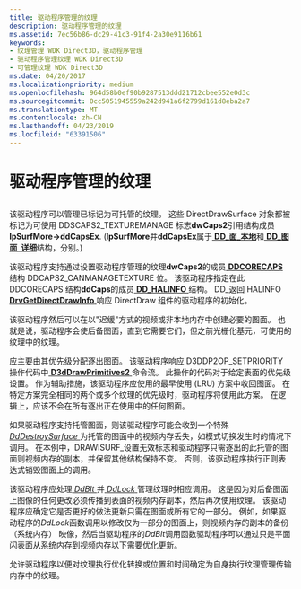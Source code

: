 ```yaml
---
title: 驱动程序管理的纹理
description: 驱动程序管理的纹理
ms.assetid: 7ec56b86-dc29-41c3-91f4-2a30e9116b61
keywords:
- 纹理管理 WDK Direct3D，驱动程序管理
- 驱动程序管理纹理 WDK Direct3D
- 可管理纹理 WDK Direct3D
ms.date: 04/20/2017
ms.localizationpriority: medium
ms.openlocfilehash: 964d58b0ef90b9287513ddd21712cbee552e0d3c
ms.sourcegitcommit: 0cc5051945559a242d941a6f2799d161d8eba2a7
ms.translationtype: MT
ms.contentlocale: zh-CN
ms.lasthandoff: 04/23/2019
ms.locfileid: "63391506"
---
```

# <a name="driver-managed-textures"></a>驱动程序管理的纹理


## <span id="ddk_driver_managed_textures_gg"></span><span id="DDK_DRIVER_MANAGED_TEXTURES_GG"></span>


该驱动程序可以管理已标记为可托管的纹理。 这些 DirectDrawSurface 对象都被标记为可使用 DDSCAPS2\_TEXTUREMANAGE 标志**dwCaps2**引用结构成员**lpSurfMore-&gt;ddCapsEx**. (**lpSurfMore**并**ddCapsEx**属于[ **DD\_面\_本地**](https://msdn.microsoft.com/library/windows/hardware/ff551733)和[ **DD\_图面\_详细**](https://msdn.microsoft.com/library/windows/hardware/ff551737)结构，分别。)

该驱动程序支持通过设置驱动程序管理的纹理**dwCaps2**的成员[ **DDCORECAPS** ](https://msdn.microsoft.com/library/windows/hardware/ff549248)结构 DDCAPS2\_CANMANAGETEXTURE 位。 该驱动程序指定在此 DDCORECAPS 结构**ddCaps**的成员[ **DD\_HALINFO** ](https://msdn.microsoft.com/library/windows/hardware/ff551627)结构。 DD\_返回 HALINFO [ **DrvGetDirectDrawInfo** ](https://msdn.microsoft.com/library/windows/hardware/ff556229)响应 DirectDraw 组件的驱动程序的初始化。

该驱动程序然后可以在以"迟缓"方式的视频或非本地内存中创建必要的图面。 也就是说，驱动程序会使后备图面，直到它需要它们，但之前光栅化基元，可使用的纹理中的纹理。

应主要由其优先级分配逐出图面。 该驱动程序响应 D3DDP2OP\_SETPRIORITY 操作代码中[ **D3dDrawPrimitives2** ](https://msdn.microsoft.com/library/windows/hardware/ff544704)命令流。 此操作的代码对于给定表面的优先级设置。 作为辅助措施，该驱动程序应使用的最早使用 (LRU) 方案中收回图面。 在特定方案完全相同的两个或多个纹理的优先级时，驱动程序将使用此方案。 在逻辑上，应该不会在所有逐出正在使用中的任何图面。

如果驱动程序支持托管图面，则该驱动程序可能会收到一个特殊[ *DdDestroySurface* ](https://msdn.microsoft.com/library/windows/hardware/ff549281)为托管的图面中的视频内存丢失，如模式切换发生时的情况下调用。 在本例中，DRAWISURF\_设置无效标志和驱动程序只需逐出的此托管的图面则视频内存的副本，并保留其他结构保持不变。 否则，该驱动程序执行正则表达式销毁图面上的调用。

该驱动程序应处理[ *DdBlt* ](https://msdn.microsoft.com/library/windows/hardware/ff549205)并[ *DdLock* ](https://msdn.microsoft.com/library/windows/hardware/ff549599)管理纹理时相应调用。 这是因为对后备图面上图像的任何更改必须传播到表面的视频内存副本，然后再次使用纹理。 该驱动程序应确定它是否更好的做法更新只需在图面或所有它的一部分。 例如，如果驱动程序的*DdLock*函数调用以修改仅为一部分的图面上，则视频内存的副本的备份 （系统内存） 映像，然后当驱动程序的*DdBlt*调用函数驱动程序可以通过只是平面闪表面从系统内存到视频内存以下需要优化更新。

允许驱动程序以便对纹理执行优化转换或位置和时间确定为自身执行纹理管理传输内存中的纹理。

 

 






